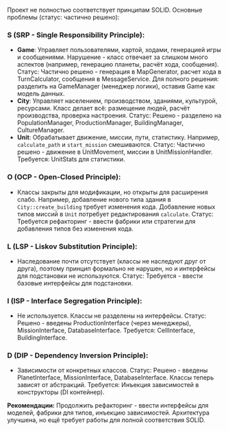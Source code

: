 Проект не полностью соответствует принципам SOLID. Основные проблемы (статус: частично решено):

### S (SRP - Single Responsibility Principle):

- __Game__: Управляет пользователями, картой, ходами, генерацией игры и сообщениями. Нарушение - класс отвечает за слишком много аспектов (например, генерацию планеты, расчёт хода, сообщения). Статус: Частично решено - генерация в MapGenerator, расчет хода в TurnCalculator, сообщения в MessageService. Для полного решения: разделить на GameManager (менеджер логики), оставив Game как модель данных.
- __City__: Управляет населением, производством, зданиями, культурой, ресурсами. Класс делает всё: размещение людей, расчёт производства, проверка настроения. Статус: Решено - разделено на PopulationManager, ProductionManager, BuildingManager, CultureManager.
- __Unit__: Обрабатывает движение, миссии, пути, статистику. Например, `calculate_path` и `start_mission` смешиваются. Статус: Частично решено - движение в UnitMovement, миссии в UnitMissionHandler. Требуется: UnitStats для статистики.

### O (OCP - Open-Closed Principle):

- Классы закрыты для модификации, но открыты для расширения слабо. Например, добавление нового типа здания в `City::create_building` требует изменения кода. Добавление новых типов миссий в `Unit` потребует редактирования `calculate`. Статус: Требуется рефакторинг - ввести фабрики или стратегии для добавления типов без изменения кода.

### L (LSP - Liskov Substitution Principle):

- Наследование почти отсутствует (классы не наследуют друг от друга), поэтому принцип формально не нарушен, но и интерфейсы для подстановки не используются. Статус: Требуется - ввести базовые интерфейсы для подстановки.

### I (ISP - Interface Segregation Principle):

- Не используется. Классы не разделены на интерфейсы. Статус: Решено - введены ProductionInterface (через менеджеры), MissionInterface, DatabaseInterface. Требуется: CellInterface, BuildingInterface.

### D (DIP - Dependency Inversion Principle):

- Зависимости от конкретных классов. Статус: Решено - введены PlanetInterface, MissionInterface, DatabaseInterface. Классы теперь зависят от абстракций. Требуется: Инъекция зависимостей в конструкторы (DI контейнер).

__Рекомендации:__ Продолжить рефакторинг - ввести интерфейсы для моделей, фабрики для типов, инъекцию зависимостей. Архитектура улучшена, но ещё требует работы для полной соответствия SOLID.
